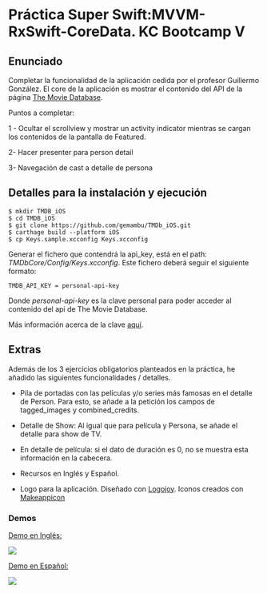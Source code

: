 # Práctica Super Swift:MVVM-RxSwift-CoreData. KC Bootcamp V 

## Enunciado

Completar la funcionalidad de la aplicación cedida por el profesor Guillermo González. El core de la aplicación es mostrar el contenido del API de la página [The Movie Database](https://www.themoviedb.org/).

Puntos a completar:

1 - Ocultar el scrollview y mostrar un activity indicator mientras se cargan los contenidos de la pantalla de Featured.

2- Hacer presenter para person detail

3- Navegación de cast a detalle de persona


## Detalles para la instalación y ejecución

```
$ mkdir TMDB_iOS
$ cd TMDB_iOS
$ git clone https://github.com/gemambu/TMDb_iOS.git
$ carthage build --platform iOS
$ cp Keys.sample.xcconfig Keys.xcconfig
```

Generar el fichero que contendrá la api_key, está en el path: _TMDbCore/Config/Keys.xcconfig_. Este fichero deberá seguir el siguiente formato:

` TMDB_API_KEY = personal-api-key ` 

Donde _personal-api-key_ es la clave personal para poder acceder al contenido del api de The Movie Database.

 Más información acerca de la clave [aquí](https://developers.themoviedb.org/3/getting-started/authentication).


## Extras

Además de los 3 ejercicios obligatorios planteados en la práctica, he añadido las siguientes funcionalidades / detalles.

- Pila de portadas con las películas y/o series más famosas en el detalle de Person. Para esto, se añade a la petición los campos de tagged_images y combined_credits.

- Detalle de Show: Al igual que para película y Persona, se añade el detalle para show de TV.

- En detalle de película: si el dato de duración es 0, no se muestra esta información en la cabecera.

- Recursos en Inglés y Español.

- Logo para la aplicación. Diseñado con [Logojoy](https://logojoy.com). Iconos creados con [Makeappicon](https://makeappicon.com/)

### Demos

[Demo en Inglés:](https://media.giphy.com/media/3oxHQwYaOjCjDh3KLe/giphy.gif)

![](https://media.giphy.com/media/3oxHQwYaOjCjDh3KLe/giphy.gif)

[Demo en Español:](https://media.giphy.com/media/3oxHQBXSCsIg1g4GHK/giphy.gif)

![](https://media.giphy.com/media/3oxHQBXSCsIg1g4GHK/giphy.gif)

